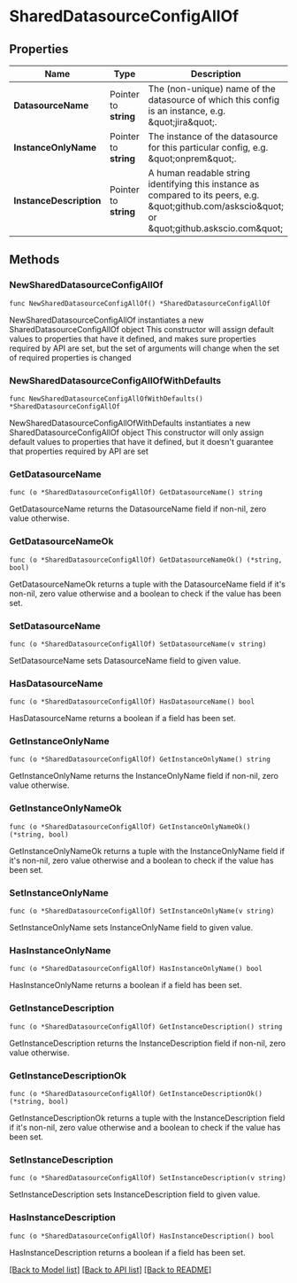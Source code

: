 # SharedDatasourceConfigAllOf

## Properties

Name | Type | Description | Notes
------------ | ------------- | ------------- | -------------
**DatasourceName** | Pointer to **string** | The (non-unique) name of the datasource of which this config is an instance, e.g. \&quot;jira\&quot;. | [optional] 
**InstanceOnlyName** | Pointer to **string** | The instance of the datasource for this particular config, e.g. \&quot;onprem\&quot;. | [optional] 
**InstanceDescription** | Pointer to **string** | A human readable string identifying this instance as compared to its peers, e.g. \&quot;github.com/askscio\&quot; or \&quot;github.askscio.com\&quot; | [optional] 

## Methods

### NewSharedDatasourceConfigAllOf

`func NewSharedDatasourceConfigAllOf() *SharedDatasourceConfigAllOf`

NewSharedDatasourceConfigAllOf instantiates a new SharedDatasourceConfigAllOf object
This constructor will assign default values to properties that have it defined,
and makes sure properties required by API are set, but the set of arguments
will change when the set of required properties is changed

### NewSharedDatasourceConfigAllOfWithDefaults

`func NewSharedDatasourceConfigAllOfWithDefaults() *SharedDatasourceConfigAllOf`

NewSharedDatasourceConfigAllOfWithDefaults instantiates a new SharedDatasourceConfigAllOf object
This constructor will only assign default values to properties that have it defined,
but it doesn't guarantee that properties required by API are set

### GetDatasourceName

`func (o *SharedDatasourceConfigAllOf) GetDatasourceName() string`

GetDatasourceName returns the DatasourceName field if non-nil, zero value otherwise.

### GetDatasourceNameOk

`func (o *SharedDatasourceConfigAllOf) GetDatasourceNameOk() (*string, bool)`

GetDatasourceNameOk returns a tuple with the DatasourceName field if it's non-nil, zero value otherwise
and a boolean to check if the value has been set.

### SetDatasourceName

`func (o *SharedDatasourceConfigAllOf) SetDatasourceName(v string)`

SetDatasourceName sets DatasourceName field to given value.

### HasDatasourceName

`func (o *SharedDatasourceConfigAllOf) HasDatasourceName() bool`

HasDatasourceName returns a boolean if a field has been set.

### GetInstanceOnlyName

`func (o *SharedDatasourceConfigAllOf) GetInstanceOnlyName() string`

GetInstanceOnlyName returns the InstanceOnlyName field if non-nil, zero value otherwise.

### GetInstanceOnlyNameOk

`func (o *SharedDatasourceConfigAllOf) GetInstanceOnlyNameOk() (*string, bool)`

GetInstanceOnlyNameOk returns a tuple with the InstanceOnlyName field if it's non-nil, zero value otherwise
and a boolean to check if the value has been set.

### SetInstanceOnlyName

`func (o *SharedDatasourceConfigAllOf) SetInstanceOnlyName(v string)`

SetInstanceOnlyName sets InstanceOnlyName field to given value.

### HasInstanceOnlyName

`func (o *SharedDatasourceConfigAllOf) HasInstanceOnlyName() bool`

HasInstanceOnlyName returns a boolean if a field has been set.

### GetInstanceDescription

`func (o *SharedDatasourceConfigAllOf) GetInstanceDescription() string`

GetInstanceDescription returns the InstanceDescription field if non-nil, zero value otherwise.

### GetInstanceDescriptionOk

`func (o *SharedDatasourceConfigAllOf) GetInstanceDescriptionOk() (*string, bool)`

GetInstanceDescriptionOk returns a tuple with the InstanceDescription field if it's non-nil, zero value otherwise
and a boolean to check if the value has been set.

### SetInstanceDescription

`func (o *SharedDatasourceConfigAllOf) SetInstanceDescription(v string)`

SetInstanceDescription sets InstanceDescription field to given value.

### HasInstanceDescription

`func (o *SharedDatasourceConfigAllOf) HasInstanceDescription() bool`

HasInstanceDescription returns a boolean if a field has been set.


[[Back to Model list]](../README.md#documentation-for-models) [[Back to API list]](../README.md#documentation-for-api-endpoints) [[Back to README]](../README.md)


